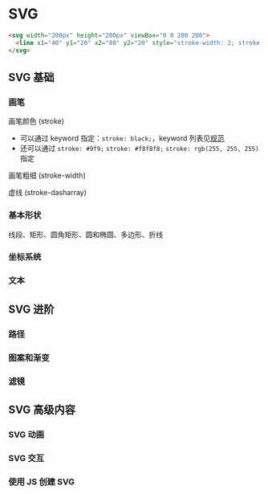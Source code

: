 # SVG
```html
<svg width="200px" height="200px" viewBox="0 0 200 200">
  <line x1="40" y1="20" x2="80" y2="20" style="stroke-width: 2; stroke: black;"/>
</svg>
```

## SVG 基础
### 画笔

画笔颜色 (stroke)
- 可以通过 keyword 指定：`stroke: black;`，keyword 列表见[规范](https://www.w3.org/TR/SVG11/types.html#ColorKeywords)
- 还可以通过 `stroke: #9f9;` `stroke: #f8f8f8;` `stroke: rgb(255, 255, 255)` 指定

画笔粗细 (stroke-width)

虚线 (stroke-dasharray)

### 基本形状
线段、矩形、圆角矩形、圆和椭圆、多边形、折线

### 坐标系统

### 文本

## SVG 进阶
### 路径

### 图案和渐变

### 滤镜

## SVG 高级内容
### SVG 动画

### SVG 交互

### 使用 JS 创建 SVG
